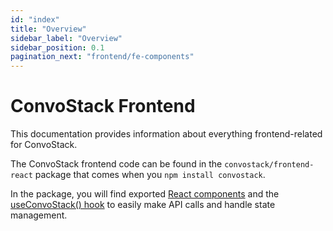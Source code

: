 ```yaml
---
id: "index"
title: "Overview"
sidebar_label: "Overview"
sidebar_position: 0.1
pagination_next: "frontend/fe-components"
---
```


# ConvoStack Frontend

This documentation provides information about everything frontend-related for ConvoStack.

The ConvoStack frontend code can be found in the `convostack/frontend-react` package that comes when you `npm install convostack`.

In the package, you will find exported [React components](./fe-components) and the [useConvoStack() hook](./use-convostack-hook) to easily make API calls and handle state management.
